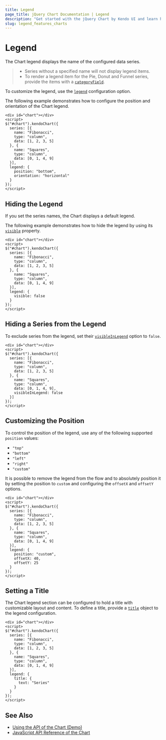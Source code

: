 ```yaml
---
title: Legend
page_title: jQuery Chart Documentation | Legend
description: "Get started with the jQuery Chart by Kendo UI and learn how to control its appearance, change its themes and manage its animated transitions."
slug: legend_features_charts
---
```


# Legend

The Chart legend displays the name of the configured data series.

> * Series without a specified name will not display legend items.
> * To render a legend item for the Pie, Donut and Funnel series, provide the items with a [`categoryField`](/api/javascript/dataviz/ui/chart/configuration/series.categoryfield).

To customize the legend, use the [`legend`](/api/javascript/dataviz/ui/chart/configuration/legend) configuration option.

The following example demonstrates how to configure the position and orientation of the Chart legend.

    <div id="chart"></div>
    <script>
    $("#chart").kendoChart({
      series: [{
        name: "Fibonacci",
        type: "column",
        data: [1, 2, 3, 5]
      }, {
        name: "Squares",
        type: "column",
        data: [0, 1, 4, 9]
      }],
      legend: {
        position: "bottom",
        orientation: "horizontal"
      }
    });
    </script>

## Hiding the Legend

If you set the series names, the Chart displays a default legend.

The following example demonstrates how to hide the legend by using its [`visible`](/api/javascript/dataviz/ui/chart/configuration/legend.visible) property.

    <div id="chart"></div>
    <script>
    $("#chart").kendoChart({
      series: [{
        name: "Fibonacci",
        type: "column",
        data: [1, 2, 3, 5]
      }, {
        name: "Squares",
        type: "column",
        data: [0, 1, 4, 9]
      }],
      legend: {
        visible: false
      }
    });
    </script>

## Hiding a Series from the Legend
To exclude series from the legend, set their [`visibleInLegend`](/api/javascript/dataviz/ui/chart/configuration/series.visibleinlegend) option to `false`.

    <div id="chart"></div>
    <script>
    $("#chart").kendoChart({
      series: [{
        name: "Fibonacci",
        type: "column",
        data: [1, 2, 3, 5]
      }, {
        name: "Squares",
        type: "column",
        data: [0, 1, 4, 9],
        visibleInLegend: false
      }]
    });
    </script>

## Customizing the Position

To control the position of the legend, use any of the following supported `position` values:
* `"top"`
* `"bottom"`
* `"left"`
* `"right"`
* `"custom"`

It is possible to remove the legend from the flow and to absolutely position it by setting the position to `custom` and configuring the `offsetX` and `offsetY` options.

    <div id="chart"></div>
    <script>
    $("#chart").kendoChart({
      series: [{
        name: "Fibonacci",
        type: "column",
        data: [1, 2, 3, 5]
      }, {
        name: "Squares",
        type: "column",
        data: [0, 1, 4, 9]
      }],
      legend: {
        position: "custom",
        offsetX: 40,
        offsetY: 25
      }
    });
    </script>


## Setting a Title

The Chart legend section can be configured to hold a title with customizable layout and content.
To define a title, provide a [`title`](/api/javascript/dataviz/ui/chart/configuration/legend.title) object to the legend configuration.

    <div id="chart"></div>
    <script>
    $("#chart").kendoChart({
      series: [{
        name: "Fibonacci",
        type: "column",
        data: [1, 2, 3, 5]
      }, {
        name: "Squares",
        type: "column",
        data: [0, 1, 4, 9]
      }],
      legend: {
        title: {
          text: "Series"
        }
      }
    });
    </script>


## See Also

* [Using the API of the Chart (Demo)](https://demos.telerik.com/kendo-ui/chart-api/index)
* [JavaScript API Reference of the Chart](/api/javascript/dataviz/ui/chart)
